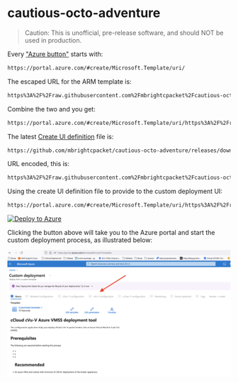 # cautious-octo-adventure

> Caution: This is unofficial, pre-release software, and should NOT be used in production.

Every ["Azure button"][azure-button] starts with:

```bash
https://portal.azure.com/#create/Microsoft.Template/uri/
```

The escaped URL for the ARM template is:

```bash
https%3A%2F%2Fraw.githubusercontent.com%2Fmbrightcpacket%2Fcautious-octo-adventure%2Fmain%2Fmain.json
```

Combine the two and you get:

```bash
https://portal.azure.com/#create/Microsoft.Template/uri/https%3A%2F%2Fraw.githubusercontent.com%2Fmbrightcpacket%2Fcautious-octo-adventure%2Fmain%2Fmain.json
```

The latest [Create UI definition][ui-definition] file is:

```bash
https://github.com/mbrightcpacket/cautious-octo-adventure/releases/download/deploying-minus-function/createUIDefinition.json
```

URL encoded, this is:

```bash
https%3A%2F%2Fraw.githubusercontent.com%2Fmbrightcpacket%2Fcautious-octo-adventure%2Fmain%2FcreateUIDefinition.json
```

Using the create UI definition file to provide to the custom deployment UI:

```bash
https://portal.azure.com/#create/Microsoft.Template/uri/https%3A%2F%2Fraw.githubusercontent.com%2Fmbrightcpacket%2Fcautious-octo-adventure%2Fmain%2Fmain.json/createUIDefinitionUri/https%3A%2F%2Fraw.githubusercontent.com%2Fmbrightcpacket%2Fcautious-octo-adventure%2Fmain%2FcreateUIDefinition.json
```

[![Deploy to Azure](https://aka.ms/deploytoazurebutton)](https://portal.azure.com/#create/Microsoft.Template/uri/https%3A%2F%2Fgithub.com%2Fmbrightcpacket%2Fcautious-octo-adventure%2Freleases%2Fdownload%2Fdeploying-minus-function%2Fmain.json/createUIDefinitionUri/https%3A%2F%2Fgithub.com%2Fmbrightcpacket%2Fcautious-octo-adventure%2Freleases%2Fdownload%2Fdeploying-minus-function%2FcreateUIDefinition.json)

Clicking the button above will take you to the Azure portal and start the custom deployment process, as illustrated below:

![custom deployment](deployment.png "Custom Deployment")

[azure-button]: https://docs.microsoft.com/en-us/azure/azure-resource-manager/templates/deploy-to-azure-button
[ui-definition]: https://portal.azure.com/?feature.customPortal=false#view/Microsoft_Azure_CreateUIDef/SandboxBlade]
